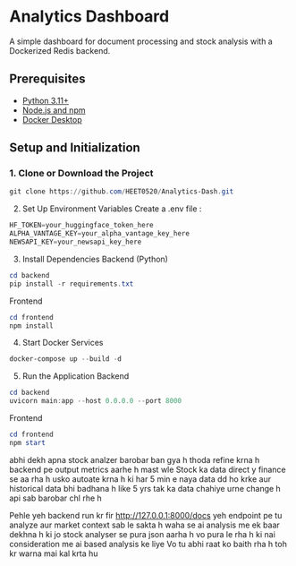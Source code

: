 # Analytics Dashboard

A simple dashboard for document processing and stock analysis with a Dockerized Redis backend.

## Prerequisites
- [Python 3.11+](https://www.python.org/downloads/)
- [Node.js and npm](https://nodejs.org/)
- [Docker Desktop](https://www.docker.com/products/docker-desktop/)

## Setup and Initialization

### 1. Clone or Download the Project
```powershell
git clone https://github.com/HEET0520/Analytics-Dash.git
```
2. Set Up Environment Variables
Create a .env file :
```powershell
HF_TOKEN=your_huggingface_token_here
ALPHA_VANTAGE_KEY=your_alpha_vantage_key_here
NEWSAPI_KEY=your_newsapi_key_here
```

3. Install Dependencies
Backend (Python)
```powershell
cd backend
pip install -r requirements.txt
```
Frontend
```powershell
cd frontend
npm install
```

4. Start Docker Services
```powershell
docker-compose up --build -d
```

5. Run the Application
   Backend
```powershell
cd backend
uvicorn main:app --host 0.0.0.0 --port 8000
```
  Frontend
```powershell
cd frontend
npm start
```


abhi dekh apna stock analzer barobar ban gya h thoda refine krna h backend pe output metrics aarhe h mast wle 
Stock ka data direct y finance se aa rha h usko autoate krna h ki har 5 min e naya data dd ho krke aur historical data bhi badhana h like 5 yrs tak ka data chahiye urne change h api sab barobar chl rhe h 

Pehle yeh backend run kr fir http://127.0.0.1:8000/docs yeh endpoint pe tu analyze aur market context sab le sakta h waha se 
ai analysis me ek baar dekhna h ki jo stock analyser se pura json aarha h vo pura le rha h ki nai consideration me ai based analysis ke liye
Vo tu abhi raat ko baith rha h toh kr warna mai kal krta hu 


